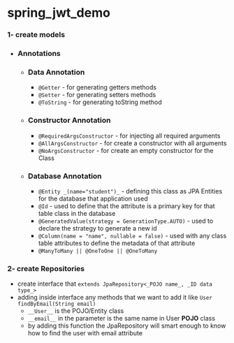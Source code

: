 # spring_jwt_demo

### 1- create models

* ### Annotations
    * ### Data Annotation
        * `@Getter` - for generating getters methods
        * `@Setter` - for generating setters methods
        * `@ToString` - for generating toString method
    * ### Constructor Annotation
        * `@RequiredArgsConstructor` - for injecting all required arguments
        * `@AllArgsConstructor` - for create a constructor with all arguments
        * `@NoArgsConstructor` - for create an empty constructor for the Class
    * ### Database Annotation
        * `@Entity _(name="student")_` - defining this class as JPA Entities for the database that application used
        * `@Id` - used to define that the attribute is a primary key for that table class in the database
        * `@GeneratedValue(strategy = GenerationType.AUTO)` - used to declare the strategy to generate a new id
        * `@Column(name = "name", nullable = false)` - used with any class table attributes to define the metadata of
          that attribute
        * `@ManyToMany || @OneToOne || @OneToMany`

### 2- create Repositories

* create interface that `extends JpaRepository<_POJO name_, _ID data type_>`
* adding inside interface any methods that we want to add it like `User findByEmail(String email)`
    * `__User__` is the POJO/Entity class 
    * `__email__` in the parameter is the same name in User __POJO__ class
    *  by adding this function the JpaRepository will smart enough to know how to find the user with email attribute
